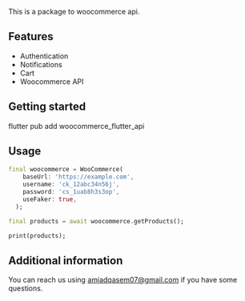 <!-- 
This README describes the package. If you publish this package to pub.dev,
this README's contents appear on the landing page for your package.

For information about how to write a good package README, see the guide for
[writing package pages](https://dart.dev/guides/libraries/writing-package-pages). 

For general information about developing packages, see the Dart guide for
[creating packages](https://dart.dev/guides/libraries/create-library-packages)
and the Flutter guide for
[developing packages and plugins](https://flutter.dev/developing-packages). 
-->

This is a package to woocommerce api.

## Features

- Authentication
- Notifications
- Cart
- Woocommerce API

## Getting started

flutter pub add woocommerce_flutter_api

## Usage


```dart
final woocommerce = WooCommerce(
    baseUrl: 'https://example.com',
    username: 'ck_12abc34n56j',
    password: 'cs_1uab8h3s3op',
    useFaker: true,
  );

final products = await woocommerce.getProducts();

print(products);
```

## Additional information

You can reach us using amjadqasem07@gmail.com if you have some questions.